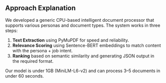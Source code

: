 ## Approach Explanation

We developed a generic CPU-based intelligent document processor that supports various personas and document types. The system works in three steps:
1. **Text Extraction** using PyMuPDF for speed and reliability.
2. **Relevance Scoring** using Sentence-BERT embeddings to match content with the persona + job intent.
3. **Ranking** based on semantic similarity and generating JSON output in the required format.

Our model is under 1GB (MiniLM-L6-v2) and can process 3–5 documents in under 60 seconds.
